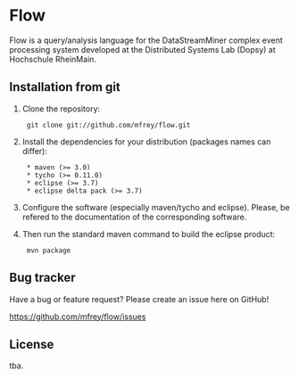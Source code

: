 Flow
====
Flow is a query/analysis language for the DataStreamMiner complex event processing system developed at
the Distributed Systems Lab (Dopsy) at Hochschule RheinMain.

Installation from git
---------------------
1. Clone the repository:

		git clone git://github.com/mfrey/flow.git

2. Install the dependencies for your distribution (packages names can differ):

		* maven (>= 3.0)
		* tycho (>= 0.11.0)
		* eclipse (>= 3.7)
		* eclipse delta pack (>= 3.7)

3. Configure the software (especially maven/tycho and eclipse). Please, be refered to the documentation of the
corresponding software.

4. Then run the standard maven command to build the eclipse product:

		mvn package

Bug tracker
-----------
Have a bug or feature request? Please create an issue here on GitHub!

https://github.com/mfrey/flow/issues

License
-------
tba.

